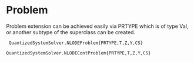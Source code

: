 # Problem
Problem extension can be achieved easily via PRTYPE which is of type Val, or another subtype of the superclass can be created.



```@docs
 QuantizedSystemSolver.NLODEProblem{PRTYPE,T,Z,Y,CS}
```
```@docs
QuantizedSystemSolver.NLODEContProblem{PRTYPE,T,Z,Y,CS}
```
